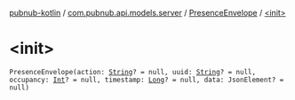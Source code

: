 [pubnub-kotlin](../../index.md) / [com.pubnub.api.models.server](../index.md) / [PresenceEnvelope](index.md) / [&lt;init&gt;](./-init-.md)

# &lt;init&gt;

`PresenceEnvelope(action: `[`String`](https://kotlinlang.org/api/latest/jvm/stdlib/kotlin/-string/index.html)`? = null, uuid: `[`String`](https://kotlinlang.org/api/latest/jvm/stdlib/kotlin/-string/index.html)`? = null, occupancy: `[`Int`](https://kotlinlang.org/api/latest/jvm/stdlib/kotlin/-int/index.html)`? = null, timestamp: `[`Long`](https://kotlinlang.org/api/latest/jvm/stdlib/kotlin/-long/index.html)`? = null, data: JsonElement? = null)`